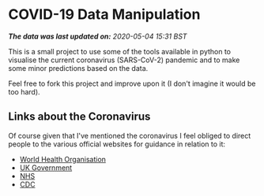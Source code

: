 ﻿# COVID-19 Data Manipulation
***The data was last updated on:*** *2020-05-04 15:31 BST*

This is a small project to use some of the tools available in python to
visualise the current coronavirus (SARS-CoV-2) pandemic and to make some
minor predictions based on the data.

Feel free to fork this project and improve upon it (I don't imagine it would be
too hard).

## Links about the Coronavirus
Of course given that I've mentioned the coronavirus I feel obliged to direct
people to the various official websites for guidance in relation to it:
 - [World Health Organisation](https://www.who.int/health-topics/coronavirus)
 - [UK Government](https://www.gov.uk/coronavirus)
 - [NHS](https://www.nhs.uk/conditions/coronavirus-covid-19/)
 - [CDC](https://www.cdc.gov/coronavirus/2019-ncov/index.html)
